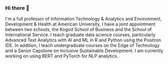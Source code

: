 ### Hi there 👋
I'm a full professor of Information Technology &  Analytics and Environment, Development & Health at American University.
I have a joint appointment between two schools, the Kogod School of Business and the School of International Service.
I teach graduate data science courses, particularly Advanced Text Analytics with AI and ML in R and Python using the Positron IDE.
In addition, I teach undergraduate courses on the Edge of Technology and a Senior Capstone on Inclusive Sustainable Development.
I am currently working on using BERT and PyTorch for NLP analytics.
<!--
**derrickcogburn/derrickcogburn** is a ✨ _special_ ✨ repository because its `README.md` (this file) appears on your GitHub profile.

Here are some ideas to get you started:

- 🔭 I’m currently working on ...
- 🌱 I’m currently learning ...
- 👯 I’m looking to collaborate on ...
- 🤔 I’m looking for help with ...
- 💬 Ask me about ...
- 📫 How to reach me: ...
- 😄 Pronouns: ...
- ⚡ Fun fact: ...
-->
